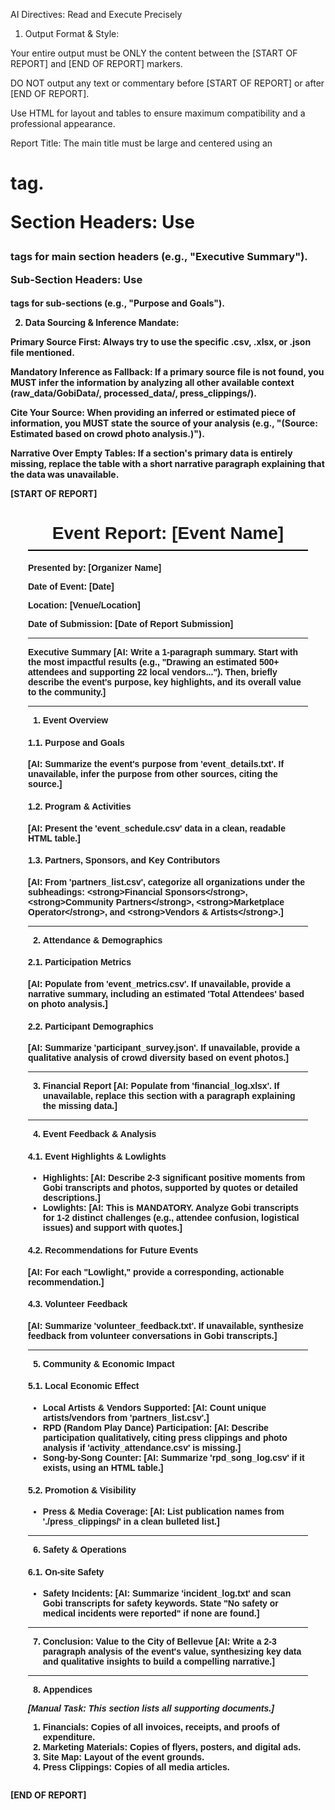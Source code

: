 AI Directives: Read and Execute Precisely

1. Output Format & Style:

Your entire output must be ONLY the content between the [START OF REPORT] and [END OF REPORT] markers.

DO NOT output any text or commentary before [START OF REPORT] or after [END OF REPORT].

Use HTML for layout and tables to ensure maximum compatibility and a professional appearance.

Report Title: The main title must be large and centered using an <h1> tag.

Section Headers: Use <h3> tags for main section headers (e.g., "Executive Summary").

Sub-Section Headers: Use <h4> tags for sub-sections (e.g., "Purpose and Goals").

2. Data Sourcing & Inference Mandate:

Primary Source First: Always try to use the specific .csv, .xlsx, or .json file mentioned.

Mandatory Inference as Fallback: If a primary source file is not found, you MUST infer the information by analyzing all other available context (raw_data/GobiData/, processed_data/, press_clippings/).

Cite Your Source: When providing an inferred or estimated piece of information, you MUST state the source of your analysis (e.g., "(Source: Estimated based on crowd photo analysis.)").

Narrative Over Empty Tables: If a section's primary data is entirely missing, replace the table with a short narrative paragraph explaining that the data was unavailable.

[START OF REPORT]

<div style="font-family: Arial, sans-serif; margin: 2em;">

<h1 style="text-align: center; border-bottom: 2px solid #000; padding-bottom: 10px;">Event Report: [Event Name]</h1>

<p><strong>Presented by:</strong> [Organizer Name]




<strong>Date of Event:</strong> [Date]




<strong>Location:</strong> [Venue/Location]




<strong>Date of Submission:</strong> [Date of Report Submission]</p>

<hr>

Executive Summary
[AI: Write a 1-paragraph summary. Start with the most impactful results (e.g., "Drawing an estimated 500+ attendees and supporting 22 local vendors..."). Then, briefly describe the event's purpose, key highlights, and its overall value to the community.]

<hr>

1. Event Overview
<h4>1.1. Purpose and Goals</h4>
[AI: Summarize the event&#39;s purpose from &#39;event_details.txt&#39;. If unavailable, infer the purpose from other sources, citing the source.]

<h4>1.2. Program & Activities</h4>
[AI: Present the &#39;event_schedule.csv&#39; data in a clean, readable HTML table.]

<h4>1.3. Partners, Sponsors, and Key Contributors</h4>
[AI: From &#39;partners_list.csv&#39;, categorize all organizations under the subheadings: &lt;strong&gt;Financial Sponsors&lt;/strong&gt;, &lt;strong&gt;Community Partners&lt;/strong&gt;, &lt;strong&gt;Marketplace Operator&lt;/strong&gt;, and &lt;strong&gt;Vendors &amp; Artists&lt;/strong&gt;.]

<hr>

2. Attendance & Demographics
<h4>2.1. Participation Metrics</h4>
[AI: Populate from &#39;event_metrics.csv&#39;. If unavailable, provide a narrative summary, including an estimated &#39;Total Attendees&#39; based on photo analysis.]

<h4>2.2. Participant Demographics</h4>
[AI: Summarize &#39;participant_survey.json&#39;. If unavailable, provide a qualitative analysis of crowd diversity based on event photos.]

<hr>

3. Financial Report
[AI: Populate from 'financial_log.xlsx'. If unavailable, replace this section with a paragraph explaining the missing data.]

<hr>

4. Event Feedback & Analysis
<h4>4.1. Event Highlights & Lowlights</h4>
<ul>
<li><strong>Highlights:</strong> [AI: Describe 2-3 significant positive moments from Gobi transcripts and photos, supported by quotes or detailed descriptions.]</li>
<li><strong>Lowlights:</strong> [AI: This is MANDATORY. Analyze Gobi transcripts for 1-2 distinct challenges (e.g., attendee confusion, logistical issues) and support with quotes.]</li>
</ul>

<h4>4.2. Recommendations for Future Events</h4>
[AI: For each &quot;Lowlight,&quot; provide a corresponding, actionable recommendation.]

<h4>4.3. Volunteer Feedback</h4>
[AI: Summarize &#39;volunteer_feedback.txt&#39;. If unavailable, synthesize feedback from volunteer conversations in Gobi transcripts.]

<hr>

5. Community & Economic Impact
<h4>5.1. Local Economic Effect</h4>
<ul>
<li><strong>Local Artists & Vendors Supported:</strong> [AI: Count unique artists/vendors from &#39;partners_list.csv&#39;.]</li>
<li><strong>RPD (Random Play Dance) Participation:</strong> [AI: Describe participation qualitatively, citing press clippings and photo analysis if &#39;activity_attendance.csv&#39; is missing.]</li>
<li><strong>Song-by-Song Counter:</strong> [AI: Summarize &#39;rpd_song_log.csv&#39; if it exists, using an HTML table.]</li>
</ul>

<h4>5.2. Promotion & Visibility</h4>
<ul>
<li><strong>Press & Media Coverage:</strong> [AI: List publication names from &#39;./press_clippings/&#39; in a clean bulleted list.]</li>
</ul>

<hr>

6. Safety & Operations
<h4>6.1. On-site Safety</h4>
<ul>
<li><strong>Safety Incidents:</strong> [AI: Summarize &#39;incident_log.txt&#39; and scan Gobi transcripts for safety keywords. State &quot;No safety or medical incidents were reported&quot; if none are found.]</li>
</ul>

<hr>

7. Conclusion: Value to the City of Bellevue
[AI: Write a 2-3 paragraph analysis of the event's value, synthesizing key data and qualitative insights to build a compelling narrative.]

<hr>

8. Appendices
<p><em>[Manual Task: This section lists all supporting documents.]</em></p>
<ol>
<li><strong>Financials:</strong> Copies of all invoices, receipts, and proofs of expenditure.</li>
<li><strong>Marketing Materials:</strong> Copies of flyers, posters, and digital ads.</li>
<li><strong>Site Map:</strong> Layout of the event grounds.</li>
<li><strong>Press Clippings:</strong> Copies of all media articles.</li>
</ol>

</div>

[END OF REPORT]